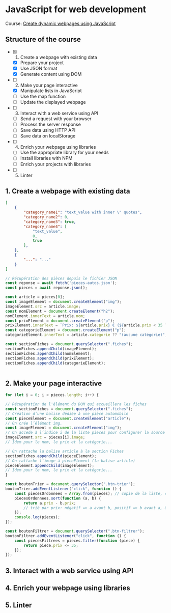 # JavaScript for web development

Course: [Create dynamic webpages using JavaScript](https://openclassrooms.com/fr/courses/7697016-creez-des-pages-web-dynamiques-avec-javascript)

## Structure of the course

- [x] 1. Create a webpage with existing data
  - [x] Prepare your project
  - [x] Use JSON format
  - [x] Generate content using DOM
- [ ] 2. Make your page interactive
  - [x] Manipulate lists in JavaScript
  - [ ] Use the map function
  - [ ] Update the displayed webpage
- [ ] 3. Interact with a web service using API
  - [ ] Send a request with your browser
  - [ ] Process the server response
  - [ ] Save data using HTTP API
  - [ ] Save data on localStorage
- [ ] 4. Enrich your webpage using libraries
  - [ ] Use the appropriate library for your needs
  - [ ] Install libraries with NPM
  - [ ] Enrich your projects with libraries
- [ ] 5. Linter

## 1. Create a webpage with existing data

```json
[
    {
        "category_name1": "text_value with inner \" quotes",
        "category_name2": 0,
        "category_name3": true,
        "category_name4": [
            "text_value",
            0,
            true
        ],
    },
    {
        "...": "..."
    }
]
```

```javascript
// Récupération des pièces depuis le fichier JSON
const reponse = await fetch('pieces-autos.json');
const pieces = await reponse.json();

const article = pieces[0];
const imageElement = document.createElement("img");
imageElement.src = article.image;
const nomElement = document.createElement("h2");
nomElement.innerText = article.nom;
const prixElement = document.createElement("p");
prixElement.innerText = `Prix: ${article.prix} € (${article.prix < 35 ? "€" : "€€€"})`; // template string to insert interpreted code inside string, + ternary operator
const categorieElement = document.createElement("p");
categorieElement.innerText = article.categorie ?? "(aucune catégorie)"; // nullish coalescing operator

const sectionFiches = document.querySelector(".fiches");
sectionFiches.appendChild(imageElement);
sectionFiches.appendChild(nomElement);
sectionFiches.appendChild(prixElement);
sectionFiches.appendChild(categorieElement);
```

```javascript
```

## 2. Make your page interactive

```javascript
for (let i = 0; i < pieces.length; i++) {

// Récupération de l'élément du DOM qui accueillera les fiches
const sectionFiches = document.querySelector(".fiches");
// Création d’une balise dédiée à une pièce automobile
const pieceElement = document.createElement("article");
// On crée l’élément img.
const imageElement = document.createElement("img");
// On accède à l’indice i de la liste pieces pour configurer la source de l’image.
imageElement.src = pieces[i].image;
// Idem pour le nom, le prix et la catégorie...

// On rattache la balise article à la section Fiches
sectionFiches.appendChild(pieceElement);
// On rattache l’image à pieceElement (la balise article)
pieceElement.appendChild(imageElement);
// Idem pour le nom, le prix et la catégorie...
}

const boutonTrier = document.querySelector(".btn-trier");
boutonTrier.addEventListener("click", function () {
    const piecesOrdonnees = Array.from(pieces); // copie de la liste, sort est une méthode "in place"
    piecesOrdonnees.sort(function (a, b) {
        return a.prix - b.prix;
        // trié par prix: négatif => a avant b, positif => b avant a, 0 => pas de changement
    });
    console.log(pieces);
});

const boutonFiltrer = document.querySelector(".btn-filtrer");
boutonFiltrer.addEventListener("click", function () {
    const piecesFiltrees = pieces.filter(function (piece) {
        return piece.prix <= 35;
    });
});

```

## 3. Interact with a web service using API

## 4. Enrich your webpage using libraries

## 5. Linter
